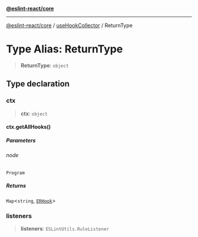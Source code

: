 [**@eslint-react/core**](../../../README.md)

***

[@eslint-react/core](../../../README.md) / [useHookCollector](../README.md) / ReturnType

# Type Alias: ReturnType

> **ReturnType**: `object`

## Type declaration

### ctx

> **ctx**: `object`

#### ctx.getAllHooks()

##### Parameters

###### node

`Program`

##### Returns

`Map`\<`string`, [`ERHook`](../../../interfaces/ERHook.md)\>

### listeners

> **listeners**: `ESLintUtils.RuleListener`
